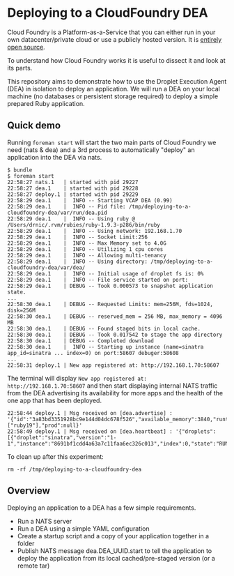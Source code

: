 # Deploying to a CloudFoundry DEA

Cloud Foundry is a Platform-as-a-Service that you can either run in your own datacenter/private cloud or use a publicly hosted version. It is [entirely open source](github.com/cloudfoundry/).

To understand how Cloud Foundry works it is useful to dissect it and look at its parts.

This repository aims to demonstrate how to use the Droplet Execution Agent (DEA) in isolation to deploy an application. We will run a DEA on your local machine (no databases or persistent storage required) to deploy a simple prepared Ruby application.

## Quick demo

Running `foreman start` will start the two main parts of Cloud Foundry we need (nats & dea) and a 3rd process to automatically "deploy" an application into the DEA via nats.

```
$ bundle
$ foreman start
22:58:27 nats.1   | started with pid 29227
22:58:27 dea.1    | started with pid 29228
22:58:27 deploy.1 | started with pid 29229
22:58:29 dea.1    |  INFO -- Starting VCAP DEA (0.99)
22:58:29 dea.1    |  INFO -- Pid file: /tmp/deploying-to-a-cloudfoundry-dea/var/run/dea.pid
22:58:29 dea.1    |  INFO -- Using ruby @ /Users/drnic/.rvm/rubies/ruby-1.9.3-p286/bin/ruby
22:58:29 dea.1    |  INFO -- Using network: 192.168.1.70
22:58:29 dea.1    |  INFO -- Socket Limit:256
22:58:29 dea.1    |  INFO -- Max Memory set to 4.0G
22:58:29 dea.1    |  INFO -- Utilizing 1 cpu cores
22:58:29 dea.1    |  INFO -- Allowing multi-tenancy
22:58:29 dea.1    |  INFO -- Using directory: /tmp/deploying-to-a-cloudfoundry-dea/var/dea/
22:58:29 dea.1    |  INFO -- Initial usage of droplet fs is: 0%
22:58:29 dea.1    |  INFO -- File service started on port: 
22:58:29 dea.1    | DEBUG -- Took 0.000573 to snapshot application state.
...
22:58:30 dea.1    | DEBUG -- Requested Limits: mem=256M, fds=1024, disk=256M
22:58:30 dea.1    | DEBUG -- reserved_mem = 256 MB, max_memory = 4096 MB
22:58:30 dea.1    | DEBUG -- Found staged bits in local cache.
22:58:30 dea.1    | DEBUG -- Took 0.017542 to stage the app directory
22:58:30 dea.1    | DEBUG -- Completed download
22:58:30 dea.1    |  INFO -- Starting up instance (name=sinatra app_id=sinatra ... index=0) on port:58607 debuger:58608
...
22:58:31 deploy.1 | New app registered at: http://192.168.1.70:58607
```

The terminal will display `New app registered at: http://192.168.1.70:58607` and then start displaying internal NATS traffic from the DEA advertising its availability for more apps and the health of the one app that has been deployed.

```
22:58:44 deploy.1 | Msg received on [dea.advertise] : '{"id":"3a83bd3351928bc9e144d04dc678f526","available_memory":3840,"runtimes":["ruby19"],"prod":null}'
22:58:49 deploy.1 | Msg received on [dea.heartbeat] : '{"droplets":[{"droplet":"sinatra","version":"1-1","instance":"8691bf1cdd4a63a7c11faa6ec326c013","index":0,"state":"RUNNING","state_timestamp":1352789911,"cc_partition":"default"}],"dea":"3a83bd3351928bc9e144d04dc678f526","prod":null}'
```

To clean up after this experiment:

```
rm -rf /tmp/deploying-to-a-cloudfoundry-dea
```

## Overview

Deploying an application to a DEA has a few simple requirements.

* Run a NATS server
* Run a DEA using a simple YAML configuration
* Create a startup script and a copy of your application together in a folder
* Publish NATS message dea.DEA_UUID.start to tell the application to deploy the application from its local cached/pre-staged version (or a remote tar)
